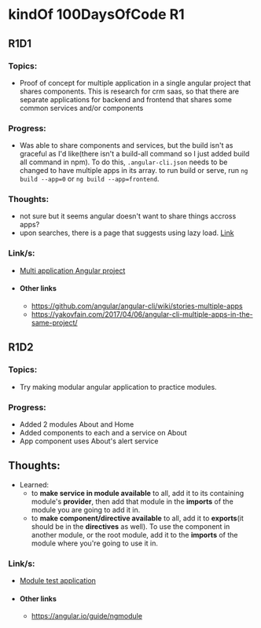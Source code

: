 # kindOf 100DaysOfCode R1

## R1D1

### Topics:

- Proof of concept for multiple application in a single angular project that shares components. This is research for crm saas, so that there are separate applications for backend and frontend that shares some common services and/or components

### Progress:
- Was able to share components and services, but the build isn't as graceful as I'd like(there isn't a build-all command so I just added build all command in npm). To do this, `.angular-cli.json` needs to be changed to have multiple apps in its array. to run build or serve, run `ng build --app=0` or `ng build --app=frontend`.

### Thoughts:
- not sure but it seems angular doesn't want to share things accross apps?
- upon searches, there is a page that suggests using lazy load. [Link](https://github.com/angular/angular-cli/issues/3213)

### Link/s:
- [Multi application Angular project](./projs/MultiAppInOne)
- #### Other links
  - https://github.com/angular/angular-cli/wiki/stories-multiple-apps
  - https://yakovfain.com/2017/04/06/angular-cli-multiple-apps-in-the-same-project/

## R1D2

### Topics:

- Try making modular angular application to practice modules.

### Progress:

- Added 2 modules About and Home
- Added components to each and a service on About
- App component uses About's alert service

## Thoughts:

- Learned:
  - to **make service in module available** to all, add it to its containing module's **provider**, then add that module in the **imports** of the module you are going to add it in.
  - to **make component/directive available** to all, add it to **exports**(it should be in the **directives** as well). To use the component in another module, or the root module, add it to the **imports** of the module where you're going to use it in.

### Link/s:
- [Module test application](./projs/ModuleTest)
- #### Other links
  - https://angular.io/guide/ngmodule

